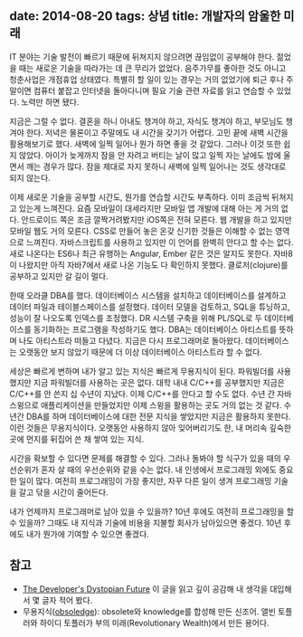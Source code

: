 date: 2014-08-20
tags: 상념
title: 개발자의 암울한 미래
---
IT 분야는 기술 발전이 빠르기 때문에 뒤쳐지지 않으려면 끊임없이 공부해야 한다. 젊었을 때는 새로운 기술을 따라가는 데 큰 무리가 없었다. 음주가무를 좋아한 것도 아니고 청춘사업은 개점휴업 상태였다. 특별히 할 일이 있는 경우는 거의 없었기에 퇴근 후나 주말이면 컴퓨터 붙잡고 인터넷을 돌아다니며 필요 기술 관련 자료를 읽고 연습할 수 있었다. 노력만 하면 됐다.
<!--more-->

지금은 그럴 수 없다. 결혼을 하니 아내도 챙겨야 하고, 자식도 챙겨야 하고, 부모님도 챙겨야 한다. 저녁은 물론이고 주말에도 내 시간을 갖기가 어렵다. 고민 끝에 새벽 시간을 활용해보기로 했다. 새벽에 일찍 일어나 뭔가 하면 좋을 것 같았다. 그러나 이것 또한 쉽지 않았다. 아이가 늦게까지 잠을 안 자려고 버티는 날이 많고 일찍 자는 날에도 밤에 울면서 깨는 경우가 많다. 잠을 제대로 자지 못하니 새벽에 일찍 일어나는 것도 생각대로 되지 않는다.

이제 새로운 기술을 공부할 시간도, 뭔가를 연습할 시간도 부족하다. 이미 조금씩 뒤쳐지고 있는게 느껴진다. 요즘 모바일이 대세라지만 모바일 앱 개발에 대해 아는 게 거의 없다. 안드로이드 쪽은 조금 깔짝거려봤지만 iOS쪽은 전혀 모른다. 웹 개발을 하고 있지만 모바일 웹도 거의 모른다. CSS로 만들어 놓은 온갖 신기한 것들은 이해할 수 없는 영역으로 느껴진다. 자바스크립트를 사용하고 있지만 이 언어를 완벽히 안다고 할 수는 없다. 새로 나온다는 ES6나 최근 유행하는 Angular, Ember 같은 것은 알지도 못한다. 자바8이 나왔지만 아직 자바7에서 새로 나온 기능도 다 확인하지 못했다. 클로저(clojure)를 공부하고 있지만 갈 길이 멀다.

한때 오라클 DBA를 했다. 데이터베이스 시스템을 설치하고 데이터베이스를 설계하고 데이터 파일과 테이블스페이스를 설정했다. 데이터 모델을 검토하고, SQL을 튜닝하고, 성능이 잘 나오도록 인덱스를 조정했다. DR 시스템 구축을 위해 PL/SQL로 두 데이터베이스를 동기화하는 프로그램을 작성하기도 했다. DBA는 데이터베이스 아티스트를 뜻하며 나도 아티스트라 떠들고 다녔다. 지금은 다시 프로그래머로 돌아왔다. 데이터베이스는 오랫동안 보지 않았기 때문에 더 이상 데이터베이스 아티스트라 할 수 없다.

세상은 빠르게 변하며 내가 알고 있는 지식은 빠르게 무용지식이 된다. 파워빌더를 사용했지만 지금 파워빌더를 사용하는 곳은 없다. 대학 내내 C/C++를 공부했지만 지금은 C/C++를 안 쓴지 십 수년이 지났다. 이제 C/C++를 안다고 할 수도 없다. 수년 간 자바 스윙으로 애플리케이션을 만들었지만 이제 스윙을 활용하는 곳도 거의 없는 것 같다. 수 년간 DBA를 하며 데이터베이스에 대한 전문 지식을 쌓았지만 지금은 활용하지 못한다. 이런 것들은 무용지식이다. 오랫동안 사용하지 않아 잊어버리기도 한, 내 머리속 깊숙한 곳에 먼지를 뒤집어 쓴 채 쌓여 있는 지식.

시간을 확보할 수 있다면 문제를 해결할 수 있다. 그러나 돌봐야 할 식구가 있을 때의 우선순위가 혼자 살 때의 우선순위와 같을 수는 없다. 내 인생에서 프로그래밍 외에도 중요한 일이 많다. 여전히 프로그래밍이 가장 좋지만, 자꾸 다른 일이 생겨 프로그래밍 기술을 갈고 닦을 시간이 줄어든다.

내가 언제까지 프로그래머로 남아 있을 수 있을까? 10년 후에도 여전히 프로그래밍을 할 수 있을까? 그때도 내 지식과 기술에 비용을 지불할 회사가 남아있으면 좋겠다. 10년 후에도 내가 뭔가에 기여할 수 있으면 좋겠다.

## 참고
* [The Developer's Dystopian Future](https://the-pastry-box-project.net/ed-finkler/2014-july-6)
이 글을 읽고 깊이 공감해 내 생각을 대입해서 몇 글자 적어 봤다.
* 무용지식([obsoledge](https://www.urbandictionary.com/define.php?term=Obsoledge)): obsolete와 knowledge를 합성해 만든 신조어. 앨빈 토플러와 하이디 토플러가 부의 미래(Revolutionary Wealth)에서 만든 용어다.
